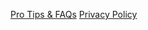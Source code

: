 [Pro Tips & FAQs](https://ericytsang.github.io/app.android.multiwindow/index.html)
[Privacy Policy](https://ericytsang.github.io/app.android.multiwindow/privacy_policy.html)

